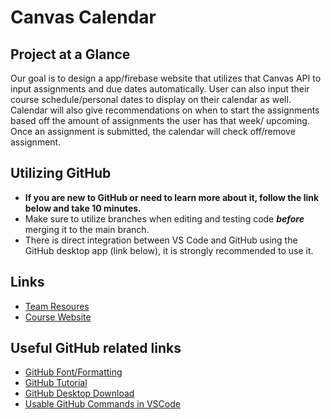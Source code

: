 # Canvas Calendar
## Project at a Glance
Our goal is to design a app/firebase website that utilizes that Canvas API to input assignments and due dates automatically. User can also input their course schedule/personal dates to display on their calendar as well. Calendar will also give recommendations on when to start the assignments based off the amount of assignments the user has that week/ upcoming. Once an assignment is submitted, the calendar will check off/remove assignment.

## Utilizing GitHub
- **If you are new to GitHub or need to learn more about it, follow the link below and take 10 minutes.**
- Make sure to utilize branches when editing and testing code ***before*** merging it to the main branch.
- There is direct integration between VS Code and GitHub using the GitHub desktop app (link below), it is strongly recommended to use it.

## Links
- [Team Resoures](https://sites.google.com/udel.edu/canvascalendar/team-resources)
- [Course Website](https://sites.google.com/site/udececapstone/)

## Useful GitHub related links
- [GitHub Font/Formatting](https://docs.github.com/en/free-pro-team@latest/github/writing-on-github/basic-writing-and-formatting-syntax)
- [GitHub Tutorial](https://guides.github.com/activities/hello-world/)
- [GitHub Desktop Download](https://desktop.github.com/)
- [Usable GitHub Commands in VSCode](https://www.youtube.com/watch?v=9cMWR-EGFuY)